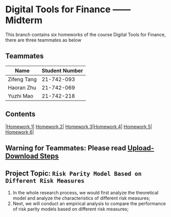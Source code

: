 Digital Tools for Finance —— Midterm
==============================
This branch contains six homeworks of the course Digital Tools for Finance, there are three teammates as below 
## Teammates
|Name        | Student Number|
| ---        |---            |
|Zifeng Tang |  21-742-093   |
| Haoran Zhu |  21-742-069   |
| Yuzhi Mao  |  21-742-218   |

## Contents
|[Homework 1](./Homework-1.md)| [Homework 2](./Homework-2.md)| [Homework 3](./Homework-3.md)|[Homework 4](./Homework-4.md)| [Homework 5](./Homework-5.md)| [Homework 6](./Homework-6.md)|

## Warning for Teammates: Please read [Upload-Download Steps](./Upload-Download-Steps.md)
## Project Topic: `Risk Parity Model Based on Different Risk Measures`
1. In the whole research process, we would first analyze the theoretical model and analyze the characteristics of different risk measures;
2. Next, we will conduct an empirical analysis to compare the performance of risk parity models based on different risk measures;
